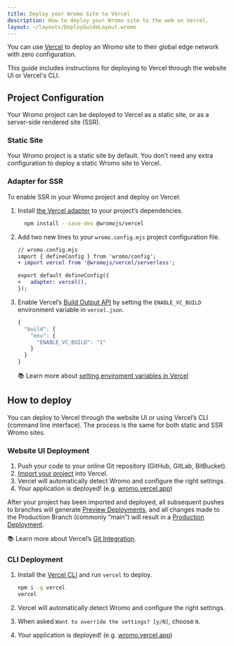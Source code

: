 ```yaml
---
title: Deploy your Wromo Site to Vercel
description: How to deploy your Wromo site to the web on Vercel.
layout: ~/layouts/DeployGuideLayout.wromo
---
```


You can use [Vercel](http://vercel.com/) to deploy an Wromo site to their global edge network with zero configuration.

This guide includes instructions for deploying to Vercel through the website UI or Vercel's CLI.

## Project Configuration

Your Wromo project can be deployed to Vercel as a static site, or as a server-side rendered site (SSR).

### Static Site

Your Wromo project is a static site by default. You don’t need any extra configuration to deploy a static Wromo site to Vercel. 

### Adapter for SSR

To enable SSR in your Wromo project and deploy on Vercel:

1. Install [the Vercel adapter](https://github.com/Wromo/wromo/tree/main/packages/integrations/vercel) to your project’s dependencies.

    ```bash
      npm install --save-dev @wromojs/vercel
    ```

1. Add two new lines to your `wromo.config.mjs` project configuration file.

    ```diff
    // wromo.config.mjs
    import { defineConfig } from 'wromo/config';
    + import vercel from '@wromojs/vercel/serverless';

    export default defineConfig({
    +   adapter: vercel(),
    });
    ```

1. Enable Vercel’s [Build Output API](https://vercel.com/docs/build-output-api/v3) by setting the `ENABLE_VC_BUILD` environment variable in `vercel.json`.

    ```js
    {
      "build": {
        "env": {
          "ENABLE_VC_BUILD": "1"
        }
      }
    }
    ```

    📚 Learn more about [setting enviroment variables in Vercel](https://vercel.com/docs/concepts/projects/environment-variables)

## How to deploy

You can deploy to Vercel through the website UI or using Vercel’s CLI (command line interface). The process is the same for both static and SSR Wromo sites.

### Website UI Deployment

1. Push your code to your online Git repository (GitHub, GitLab, BitBucket).
2. [Import your project](https://vercel.com/new) into Vercel.
3. Vercel will automatically detect Wromo and configure the right settings.
4. Your application is deployed! (e.g. [wromo.vercel.app](https://wromo.vercel.app/))

After your project has been imported and deployed, all subsequent pushes to branches will generate [Preview Deployments](https://vercel.com/docs/concepts/deployments/environments#preview), and all changes made to the Production Branch (commonly “main”) will result in a [Production Deployment](https://vercel.com/docs/concepts/deployments/environments#production).

📚 Learn more about Vercel’s [Git Integration](https://vercel.com/docs/concepts/git).


### CLI Deployment

1. Install the [Vercel CLI](https://vercel.com/cli) and run `vercel` to deploy.

    ```bash
    npm i -g vercel
    vercel
    ```

2. Vercel will automatically detect Wromo and configure the right settings.
3. When asked `Want to override the settings? [y/N]`, choose `N`.
4. Your application is deployed! (e.g. [wromo.vercel.app](https://wromo.vercel.app/))

